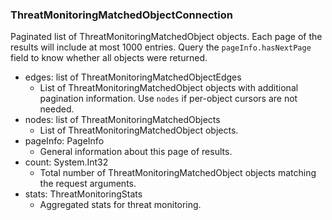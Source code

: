 ### ThreatMonitoringMatchedObjectConnection
Paginated list of ThreatMonitoringMatchedObject objects. Each page of the results will include at most 1000 entries. Query the `pageInfo.hasNextPage` field to know whether all objects were returned.

- edges: list of ThreatMonitoringMatchedObjectEdges
  - List of ThreatMonitoringMatchedObject objects with additional pagination information. Use `nodes` if per-object cursors are not needed.
- nodes: list of ThreatMonitoringMatchedObjects
  - List of ThreatMonitoringMatchedObject objects.
- pageInfo: PageInfo
  - General information about this page of results.
- count: System.Int32
  - Total number of ThreatMonitoringMatchedObject objects matching the request arguments.
- stats: ThreatMonitoringStats
  - Aggregated stats for threat monitoring.
